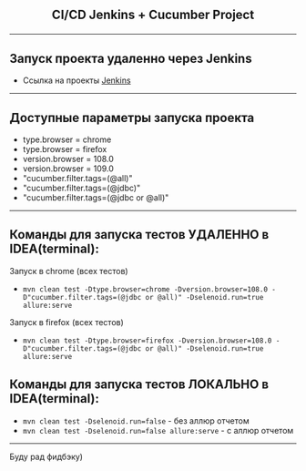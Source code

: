 ## <p align="center"> CI/CD Jenkins + Cucumber Project</p>
___
## Запуск проекта удаленно через Jenkins
- Ссылка на проекты [Jenkins](http://149.154.71.152:8082/job/IBS_FullStackQA/job/2024-02/job/FazlyakhmetovDA/)
___
## Доступные параметры запуска проекта
- type.browser = chrome
- type.browser = firefox 
- version.browser = 108.0
- version.browser = 109.0
- "cucumber.filter.tags=(@all)"
- "cucumber.filter.tags=(@jdbc)"
- "cucumber.filter.tags=(@jdbc or @all)"
___

## Команды для запуска тестов УДАЛЕННО в IDEA(terminal):

Запуск в chrome (всех тестов)
- `mvn clean test -Dtype.browser=chrome -Dversion.browser=108.0 -D"cucumber.filter.tags=(@jdbc or @all)" -Dselenoid.run=true allure:serve`
  
Запуск в firefox (всех тестов)
- `mvn clean test -Dtype.browser=firefox -Dversion.browser=108.0 -D"cucumber.filter.tags=(@jdbc or @all)" -Dselenoid.run=true allure:serve`

## Команды для запуска тестов ЛОКАЛЬНО в IDEA(terminal):
- `mvn clean test -Dselenoid.run=false` - без аллюр отчетом
- `mvn clean test -Dselenoid.run=false allure:serve` - с аллюр отчетом
___

Буду рад фидбэку)
